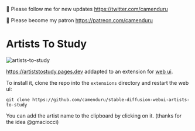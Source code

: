 🐣 Please follow me for new updates https://twitter.com/camenduru

🤑 Please become my patron https://patreon.com/camenduru

# Artists To Study

![artists-to-study](https://user-images.githubusercontent.com/54370274/197829512-e7d30d44-2697-4ecd-b9a7-3665217918c7.jpg)

https://artiststostudy.pages.dev addapted to an extension for [web ui](https://github.com/AUTOMATIC1111/stable-diffusion-webui).

To install it, clone the repo into the `extensions` directory and restart the web ui:

`git clone https://github.com/camenduru/stable-diffusion-webui-artists-to-study`

You can add the artist name to the clipboard by clicking on it. (thanks for the idea @gmaciocci)
